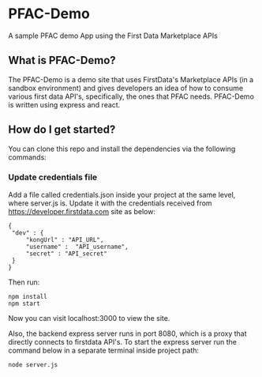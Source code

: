 # PFAC-Demo
A sample PFAC demo App using the First Data Marketplace APIs

## What is PFAC-Demo?
The PFAC-Demo is a demo site that uses FirstData's Marketplace APIs (in a sandbox environment) and gives developers an idea of how to consume various first data API's, specifically, the ones that PFAC needs.  PFAC-Demo is written using express and react.

## How do I get started?
You can clone this repo and install the dependencies via the following commands:

### Update credentials file

Add a file called credentials.json inside your project at the same level, where server.js is. Update it with the credentials received from https://developer.firstdata.com site as below:

```
{
 "dev" : {
     "kongUrl" : "API_URL",
     "username" :  "API_username",
     "secret" : "API_secret"
 }
}
```

Then run:

```
npm install
npm start
```

Now you can visit localhost:3000 to view the site.

Also, the backend express server runs in port 8080, which is a proxy that directly connects to firstdata API's. To start the express server run the command below in a separate terminal inside project path:

```
node server.js
```

